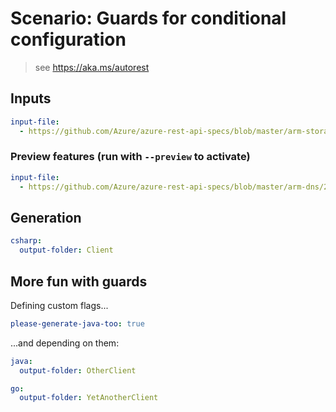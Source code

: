 # Scenario: Guards for conditional configuration

> see https://aka.ms/autorest

## Inputs

``` yaml 
input-file:
  - https://github.com/Azure/azure-rest-api-specs/blob/master/arm-storage/2015-06-15/swagger/storage.json
```

### Preview features (run with `--preview` to activate)

``` yaml $(preview)
input-file:
  - https://github.com/Azure/azure-rest-api-specs/blob/master/arm-dns/2015-05-04-preview/swagger/dns.json
```

## Generation

``` yaml
csharp:
  output-folder: Client
```

## More fun with guards

Defining custom flags...

``` yaml $(csharp["output-folder"] == "Client")
please-generate-java-too: true
```

...and depending on them:

``` yaml $(please-generate-java-too)
java:
  output-folder: OtherClient
```

``` yaml $(please-generate-go-too)
go:
  output-folder: YetAnotherClient
```